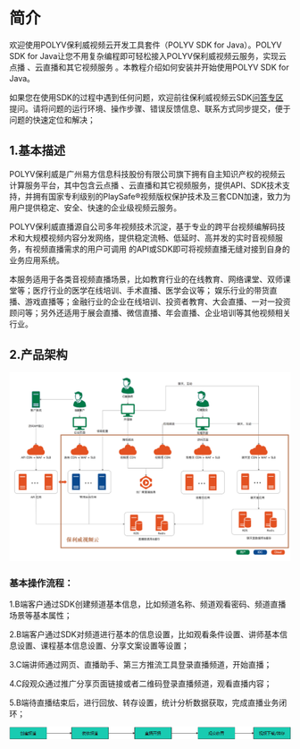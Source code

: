 # 简介

欢迎使用POLYV保利威视频云开发工具套件（POLYV SDK for Java）。POLYV SDK for Java让您不用复杂编程即可轻松接入POLYV保利威视频云服务，实现云点播 、云直播和其它视频服务 。本教程介绍如何安装并开始使用POLYV SDK for Java。

如果您在使用SDK的过程中遇到任何问题，欢迎前往保利威视频云SDK[问答专区](http://www.baidu.com)提问。请将问题的运行环境、操作步骤、错误反馈信息、联系方式同步提交，便于问题的快速定位和解决； 

## 1.基本描述

POLYV保利威是广州易方信息科技股份有限公司旗下拥有自主知识产权的视频云计算服务平台，其中包含云点播 、云直播和其它视频服务，提供API、SDK技术支持，并拥有国家专利级别的PlaySafe®视频版权保护技术及三套CDN加速，致力为用户提供稳定、安全、快速的企业级视频云服务。 

POLYV保利威直播源自公司多年视频技术沉淀，基于专业的跨平台视频编解码技术和大规模视频内容分发网络，提供稳定流畅、低延时、高并发的实时音视频服务，有视频直播需求的用户可调用 的API或SDK即可将视频直播无缝对接到自身的业务应用系统。

本服务适用于各类音视频直播场景，比如教育行业的在线教育、网络课堂、双师课堂等；医疗行业的医学在线培训、手术直播、医学会议等； 娱乐行业的带货直播、游戏直播等；金融行业的企业在线培训、投资者教育、大会直播、一对一投资顾问等；另外还适用于展会直播、微信直播、年会直播、企业培训等其他视频相关行业。

## 2.产品架构



![avatar](./img/image-20200927171501476.png)

### 基本操作流程：

1.B端客户通过SDK创建频道基本信息，比如频道名称、频道观看密码、频道直播场景等基本属性；

2.B端客户通过SDK对频道进行基本的信息设置，比如观看条件设置、讲师基本信息设置、课程基本信息设置、分享文案设置等设置；

3.C端讲师通过网页、直播助手、第三方推流工具登录直播频道，开始直播；

4.C段观众通过推广分享页面链接或者二维码登录直播频道，观看直播内容；

5.B端待直播结束后，进行回放、转存设置，统计分析数据获取，完成直播业务闭环； 

![image-20200928173453933](img/image-20200928173453933.png)